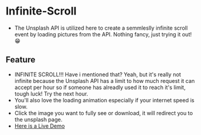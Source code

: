 # Infinite-Scroll

- The Unsplash API is utilized here to create a semmleslly infinite scroll event by loading pictures from the API. Nothing fancy, just trying it out!	:grin:

## Feature

- INFINITE SCROLL!!! Have i mentioned that? Yeah, but it's really not infinite because the Unsplash API has a limit to how much request it can accept per hour so if someone has alreadly used it to reach it's limit, tough luck! Try the next hour.
- You'll also love the loading animation especially if your internet speed is slow.
- Click the image you want to fully see or download, it will redirect you to the unsplash page.
- [Here is a Live Demo](https://estif0.github.io/infinite-scroll/)
